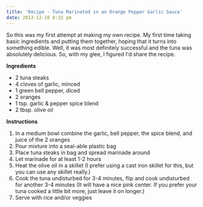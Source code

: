 ```yaml
---
title: 'Recipe - Tuna Marinated in an Orange Pepper Garlic Sauce'
date: 2013-12-18 8:15 pm
---
```


So this was my first attempt at making my own recipe. My first time taking basic ingredients and putting them together, hoping that it turns into something edible. Well, it was most definitely successful and the tuna was absolutely delicious. So, with my glee, I figured I'd share the recipe.

**Ingredients**

-   2 tuna steaks
-   4 cloves of garlic, minced
-   1 green bell pepper, diced
-   2 oranges
-   1 tsp. garlic & pepper spice blend
-   2 tbsp. olive oil

**Instructions**

1. In a medium bowl combine the garlic, bell pepper, the spice blend, and juice of the 2 oranges
2. Pour mixture into a seal-able plastic bag
3. Place tuna steaks in bag and spread marinade around
4. Let marinade for at least 1-2 hours
5. Heat the olive oil in a skillet (I prefer using a cast iron skillet for this, but you can use any skillet really.)
6. Cook the tuna undisturbed for 3-4 minutes, flip and cook undisturbed for another 3-4 minutes (It will have a nice pink center. If you prefer your tuna cooked a little bit more, just leave it on longer.)
7. Serve with rice and/or veggies
